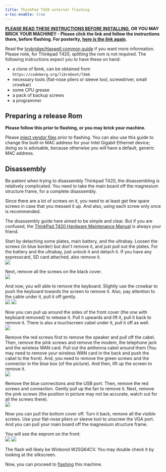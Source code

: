 ```yaml
---
title: ThinkPad T420 external flashing
x-toc-enable: true
---
```


**[PLEASE READ THESE INSTRUCTIONS BEFORE INSTALLING](ivy_has_common), OR
YOU MAY BRICK YOUR MACHINE!! - Please click the link and follow the instructions
there, before flashing. For posterity,
[here is the link again](ivy_has_common).**

Read the [Ivybridge/Haswell common guide](/docs/install/ivy_has_common.html) if you want more information. Please note, for Thinkpad T420, splitting the rom is not required.
The following instructions expect you to have these on hand:

+ a clone of lbmk, can be obtained from `https://codeberg.org/libreboot/lbmk`
+ necessary tools (flat-nose pliers or sleeve tool, screwdriver, small crowbar)
+ some CPU grease
+ a pack of backup screws
+ a programmer

Preparing a release Rom
-----------------------

**Please follow this prior to flashing, or you may brick your machine.**

Please [inject vendor files](ivy_has_common) prior to flashing. You can also
use this guide to change the built-in MAC address for your Intel Gigabit
Ethernet device; doing so is advisable, because otherwise you will have a
default, generic MAC address.

Disassembly
-----------

Be patient when trying to disassembly Thinkpad T420, the disassembling is relatively complicated. You need to take the main board off the magnesium structure frame, for a complete disassembly.

Since there are a lot of screws on it, you need to at least get few spare screws in case that you messed it up. And also, using each screw only once is recommended.

The disassembly guide here aimed to be simple and clear. But if you are confused, the [ThinkPad T420 Hardware Maintenance Manual](https://web.archive.org/web/20230106040715/https://download.lenovo.com/ibmdl/pub/pc/pccbbs/mobiles_pdf/t420_t420i_hmm.pdf) is always your friend.

Start by detaching some plates, main battery, and the ultrabay. Loosen the screws (in blue border) but don't remove it, and just pull out the plates. For the battery and the ultrabay, just unlock it and detach it. If you have any expresscard, SD card attached, also remove it.\
![](https://av.libreboot.org/t420/t420_back.jpg)

Next, remove all the screws on the black cover.\
![](https://av.libreboot.org/t420/t420_back_detached.jpg)

And now, you will able to remove the keyboard. Slightly use the crowbar to push the keyboard towards the screen to remove it. Also, pay attention to the cable under it, pull it off gently.\
![](https://av.libreboot.org/t420/t420_keyboard_removal.jpg)
![](https://av.libreboot.org/t420/t420_keyboard_cabel.jpg)

Now you can pull up around the sides of the front cover (the one with keyboard removed) to release it. Pull it upwards and lift it, pull it back to remove it. There is also a touchscreen cabel under it, pull it off as well.\
![](https://av.libreboot.org/t420/t420_side_lift.jpg)

Remove the red screws first to remove the speaker and pull off the cabel. Then, remove the pink screws and remove the modem, the telephone jack and the wireless WAN card. Pull out the anthenna cabel around them (You may need to remove your wireless WAN card in the back and push the cabel to the front). And, you need to remove the green screws and the connector in the blue box (of the picture). And then, lift up the screen to remove it.\
![](https://av.libreboot.org/t420/t420_under.jpg)

Remove the blue connections and the USB port. Then, remove the red screws and connection. Gently pull up the fan to remove it. Next, remove the pink screws (the position in picture may not be accurate, watch out for all the screws there).\
![](https://av.libreboot.org/t420/t420_screen_removed.jpg)

Now you can pull the bottom cover off. Turn it back, remove all the visible screws. Use your flat-nose pliers or sleeve tool to unscrew the VGA port. And you can pull your main board off the magnesium structure frame.

You will see the eeprom on the front:\
![](https://av.libreboot.org/t420/t420_board_front.jpg)
![](https://av.libreboot.org/t420/t420_board_front_eeprom.jpg)

The flash will likely be Winbond W25Q64CV. You may double check it by looking at the silkscreen.

Now, you can proceed to [flashing](/docs/install/spi.html) this machine.
